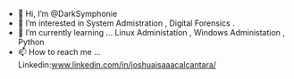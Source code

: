 - 👋 Hi, I’m @DarkSymphonie
- 👀 I’m interested in System Admistration , Digital Forensics .
- 🌱 I’m currently learning ... Linux Administation , Windows Administation , Python
- 📫 How to reach me ... Linkedin:www.linkedin.com/in/joshuaisaaacalcantara/

<!---
DarkSymphonie/DarkSymphonie is a ✨ special ✨ repository because its `README.md` (this file) appears on your GitHub profile.
You can click the Preview link to take a look at your changes.
--->
